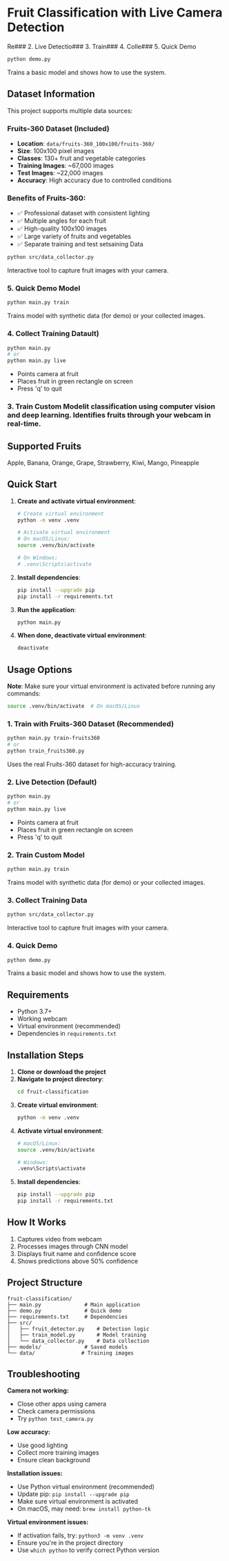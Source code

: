 # Fruit Classification with Live Camera Detection

Re### 2. Live Detectio### 3. Train### 4. Colle### 5. Quick Demo
```bash
python demo.py
```
Trains a basic model and shows how to use the system.

## Dataset Information

This project supports multiple data sources:

### Fruits-360 Dataset (Included)
- **Location**: `data/fruits-360_100x100/fruits-360/`
- **Size**: 100x100 pixel images
- **Classes**: 130+ fruit and vegetable categories
- **Training Images**: ~67,000 images
- **Test Images**: ~22,000 images
- **Accuracy**: High accuracy due to controlled conditions

### Benefits of Fruits-360:
- ✅ Professional dataset with consistent lighting
- ✅ Multiple angles for each fruit
- ✅ High-quality 100x100 images
- ✅ Large variety of fruits and vegetables
- ✅ Separate training and test setsaining Data
```bash
python src/data_collector.py
```
Interactive tool to capture fruit images with your camera.

### 5. Quick Demo Model
```bash
python main.py train
```
Trains model with synthetic data (for demo) or your collected images.

### 4. Collect Training Datault)
```bash
python main.py
# or
python main.py live
```
- Points camera at fruit
- Places fruit in green rectangle on screen
- Press 'q' to quit

### 3. Train Custom Modelit classification using computer vision and deep learning. Identifies fruits through your webcam in real-time.

## Supported Fruits
Apple, Banana, Orange, Grape, Strawberry, Kiwi, Mango, Pineapple

## Quick Start

1. **Create and activate virtual environment**:
   ```bash
   # Create virtual environment
   python -m venv .venv
   
   # Activate virtual environment
   # On macOS/Linux:
   source .venv/bin/activate
   
   # On Windows:
   # .venv\Scripts\activate
   ```

2. **Install dependencies**:
   ```bash
   pip install --upgrade pip
   pip install -r requirements.txt
   ```

3. **Run the application**:
   ```bash
   python main.py
   ```

4. **When done, deactivate virtual environment**:
   ```bash
   deactivate
   ```

## Usage Options

**Note**: Make sure your virtual environment is activated before running any commands:
```bash
source .venv/bin/activate  # On macOS/Linux
```

### 1. Train with Fruits-360 Dataset (Recommended)
```bash
python main.py train-fruits360
# or
python train_fruits360.py
```
Uses the real Fruits-360 dataset for high-accuracy training.

### 2. Live Detection (Default)
```bash
python main.py
# or
python main.py live
```
- Points camera at fruit
- Places fruit in green rectangle on screen
- Press 'q' to quit

### 2. Train Custom Model
```bash
python main.py train
```
Trains model with synthetic data (for demo) or your collected images.

### 3. Collect Training Data
```bash
python src/data_collector.py
```
Interactive tool to capture fruit images with your camera.

### 4. Quick Demo
```bash
python demo.py
```
Trains a basic model and shows how to use the system.

## Requirements

- Python 3.7+
- Working webcam
- Virtual environment (recommended)
- Dependencies in `requirements.txt`

## Installation Steps

1. **Clone or download the project**
2. **Navigate to project directory**:
   ```bash
   cd fruit-classification
   ```
3. **Create virtual environment**:
   ```bash
   python -m venv .venv
   ```
4. **Activate virtual environment**:
   ```bash
   # macOS/Linux:
   source .venv/bin/activate
   
   # Windows:
   .venv\Scripts\activate
   ```
5. **Install dependencies**:
   ```bash
   pip install --upgrade pip
   pip install -r requirements.txt
   ```

## How It Works

1. Captures video from webcam
2. Processes images through CNN model
3. Displays fruit name and confidence score
4. Shows predictions above 50% confidence

## Project Structure

```
fruit-classification/
├── main.py              # Main application
├── demo.py              # Quick demo
├── requirements.txt     # Dependencies
├── src/
│   ├── fruit_detector.py    # Detection logic
│   ├── train_model.py       # Model training
│   └── data_collector.py    # Data collection
├── models/              # Saved models
└── data/               # Training images
```

## Troubleshooting

**Camera not working:**
- Close other apps using camera
- Check camera permissions
- Try `python test_camera.py`

**Low accuracy:**
- Use good lighting
- Collect more training images
- Ensure clean background

**Installation issues:**
- Use Python virtual environment (recommended)
- Update pip: `pip install --upgrade pip`
- Make sure virtual environment is activated
- On macOS, may need: `brew install python-tk`

**Virtual environment issues:**
- If activation fails, try: `python3 -m venv .venv`
- Ensure you're in the project directory
- Use `which python` to verify correct Python version
